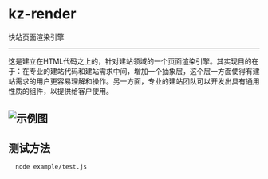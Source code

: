 kz-render
=========

快站页面渲染引擎

---

这是建立在HTML代码之上的，针对建站领域的一个页面渲染引擎。其实现目的在于：在专业的建站代码和建站需求中间，增加一个抽象层，这个层一方面使得有建站需求的用户更容易理解和操作。另一方面，专业的建站团队可以开发出具有通用性质的组件，以提供给客户使用。

![示例图](http://7bede40ef4e00.cdn.sohucs.com/2385a3045975bb38250c73b6437d2e6d)
---

## 测试方法

```
  node example/test.js
```

